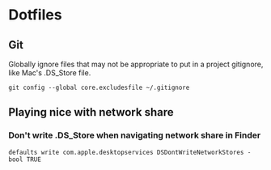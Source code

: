 # Dotfiles

## Git

Globally ignore files that may not be appropriate to put in a project
gitignore, like Mac's .DS_Store file.

`git config --global core.excludesfile ~/.gitignore`

## Playing nice with network share

### Don't write .DS_Store when navigating network share in Finder

`defaults write com.apple.desktopservices DSDontWriteNetworkStores -bool TRUE`

